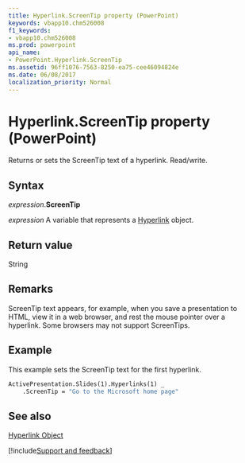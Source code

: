 ```yaml
---
title: Hyperlink.ScreenTip property (PowerPoint)
keywords: vbapp10.chm526008
f1_keywords:
- vbapp10.chm526008
ms.prod: powerpoint
api_name:
- PowerPoint.Hyperlink.ScreenTip
ms.assetid: 96ff1076-7563-8250-ea75-cee46094824e
ms.date: 06/08/2017
localization_priority: Normal
---
```



# Hyperlink.ScreenTip property (PowerPoint)

Returns or sets the ScreenTip text of a hyperlink. Read/write.


## Syntax

_expression_.**ScreenTip**

 _expression_ A variable that represents a [Hyperlink](./PowerPoint.Hyperlink.md) object.


## Return value

String


## Remarks

ScreenTip text appears, for example, when you save a presentation to HTML, view it in a web browser, and rest the mouse pointer over a hyperlink. Some browsers may not support ScreenTips.


## Example

This example sets the ScreenTip text for the first hyperlink.


```vb
ActivePresentation.Slides(1).Hyperlinks(1) _
    .ScreenTip = "Go to the Microsoft home page"
```


## See also


[Hyperlink Object](PowerPoint.Hyperlink.md)

[!include[Support and feedback](~/includes/feedback-boilerplate.md)]